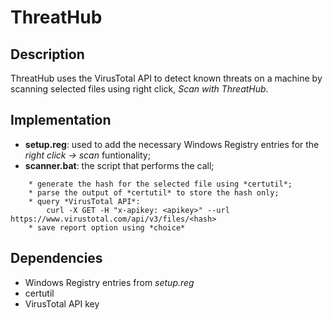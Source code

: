 # ThreatHub
## Description
ThreatHub uses the VirusTotal API to detect known threats on a machine by scanning selected files using right click, *Scan with ThreatHub*.
## Implementation
* **setup.reg**: used to add the necessary Windows Registry entries for the *right click -> scan* funtionality;
* **scanner.bat**: the script that performs the call;
```
	* generate the hash for the selected file using *certutil*;
	* parse the output of *certutil* to store the hash only;
	* query *VirusTotal API*:
		curl -X GET -H "x-apikey: <apikey>" --url https://www.virustotal.com/api/v3/files/<hash>
	* save report option using *choice*
```
## Dependencies
* Windows Registry entries from *setup.reg*
* certutil
* VirusTotal API key
